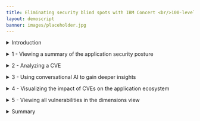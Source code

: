 ```yaml
---
title: Eliminating security blind spots with IBM Concert <br/>100-level live demo
layout: demoscript
banner: images/placeholder.jpg
---
```


<span id="top"></span>

<details markdown="1">

<summary>Introduction</summary>

As enterprises develop and deploy an increasing number of software applications, they face significant risks and challenges related to security vulnerabilities and compliance issues.

Leveraging data from various tools, IBM Concert empowers security managers to gain a comprehensive view of vulnerabilities across their homegrown application landscape. Using Concert’s advanced AI analytics engine, we can accurately assess vulnerability risk tailored to each customer's specific environment. Concert identifies potential threats, evaluates their impact, and provides actionable recommendations to prioritize and mitigate risks effectively.

Let’s delve into how IBM Concert revolutionizes vulnerability management and enhances your security posture.

Let’s get started.

<br/>

</details>

<p/>

<details markdown="1">

<summary>1 - Viewing a summary of the application security posture</summary>

<br/>

| **1.1** | **Placeholder** |
| :--- | :--- |
| **Narration** | The security manager at Focus Financial is overwhelmed with a backlog of 20,000 CVEs, struggling to manage vulnerabilities across applications hosted in diverse environments. With the recent adoption of a microservices architecture, the complexity has surged as these applications now span multiple servers and cloud providers. This shift has introduced significant challenges in security and vulnerability management, making it crucial to find an efficient way to prioritize and address these CVEs. |
| **Action** &nbsp; 1.1.1 | Show the **Home** page, which you opened during demo preparation. <br/> <img src="images/1-1-1.png" width="800" /> |
| **Narration** | Upon logging into Concert, the security manager is presented with a circular dashboard, featuring arc slices that represent different aspects of the application landscape. The vulnerability summary is prominently highlighted by default, providing an immediate overview of his risk posture. <br/><br/> The right section provides a high-level overview of key vulnerability metrics, such as the number of total unique CVEs, the number of Priority 1,2 and 3 CVEs, and more. |
| **Action** &nbsp; 1.1.2 | Scroll down the home page to show the **Most vulnerable applications** and **Prioritized CVEs impacting public access points** graphs. <br/> <img src="images/1-1-2.png" width="800" /> |
| **Narration** | Scrolling down the home page, the security manager can see visual representations with a bar chart showing his most vulnerable applications on the left, and the prioritizes CVEs impacting public access points on the right. |
| **Action** &nbsp; 1.1.3 | Scroll down the home page to show the **Highest prioritiy CVEs** table. <br/> <img src="images/1-1-3.png" width="800" /> |
| **Narration** | Finally, at the bottom of the home page, the security manager can see a table with the top 5 vulnerabilities displayed in order of priority. |

**[Go to top](#top)**

<br/><br/>

</details>

<p/>

<details markdown="1">

<summary>2 - Analyzing a CVE</summary>

<br/>

| **2.1** | **Placeholder** |
| :--- | :--- |
| **Action** &nbsp; 2.1.1 | Click a high priority CVE. <br/> <img src="images/2-1-1.png" width="800" /> <br/><br/> The following screen will appear: <br/> <img src="images/2-1-2.png" width="800" /> |
| **Narration** | The security manager selects a CVE to view the details and sees the "blast radius" showing each image and repository where the vulnerable code is deployed. <br/><br/> The CVE view provides the security manager with a summary of the issue, the industry-defined generic CVSS score, and a custom Concert risk score. Instead of relying on generic assessments, Concert uses gen AI to correlate vulnerability data using multiple risk vectors to analyze complex chains of application dependencies and uncover the highest severity risks in an organization’s specific environment. This enables Concert to generate a score based on the actual exposure in their specific application environment. Concert then uses the details of the specific environment, along with proprietary threat intelligence and business criticality, to calculate the risk posed by each vulnerability. |

**[Go to top](#top)**

<br/><br/>

</details>

<p/>

<details markdown="1">

<summary>3 - Using conversational AI to gain deeper insights</summary>

<br/>

| **3.1** | **Placeholder** |
| :--- | :--- |
| **Action** &nbsp; 3.1.1 | Click **Ask watsonx**. <br/> <img src="images/3-1-1.png" width="800" /> |
| **Narration** | Concert’s interactive chatbot uses generative AI to dig deeper into Concert’s specific suggestions and explain the potential impact and remediation of each issue. The chatbot uses IBM’s Granite language model and comes pre-trained to have interactive conversations about application risk. The security manager interactively asks questions about CVE details and engages in a discussion about remediation guidance. Concert responds just as a CVE expert would. |
| **Action** &nbsp; 3.1.2 | Type '**How do I mitigate this CVE?**' in the chatbot. <br/> <img src="images/3-1-2.png" width="800" /> |

**[Go to top](#top)**

<br/><br/>

</details>

<p/>

<details markdown="1">

<summary>4 - Visualizing the impact of CVEs on the application ecosystem</summary>

<br/>

| **4.1** | **Placeholder** |
| :--- | :--- |
| **Action** &nbsp; 4.1.1 | Click the **Prioritized CVEs** switch. <br/> <img src="images/4-1-1.png" width="800" /> |
| **Narration** | By clicking on ‘Prioritized CVEs,’ the operations manager sees the higher priority CVEs. The darkest circles represent the most critical CVEs. <br/><br/> Hovering over a CVE highlights the end-to-end exposure path of the CVE from repositories to endpoints. |

**[Go to top](#top)**

<br/><br/>

</details>

<p/>

<details markdown="1">

<summary>5 - Viewing all vulnerabilities in the dimensions view</summary>

<br/>

| **5.1** | **Placeholder** |
| :--- | :--- |
| **Action** &nbsp; 5.1.1 | Placeholder <br/> <img src="images/5-1-1.png" width="800" /> |
| **Narration** |  |

**[Go to top](#top)**

<br/><br/>

</details>

<p/>

<details markdown="1">

<summary>Summary</summary>

Placeholder

**[Go to top](#top)**

<br/><br/>

</details>